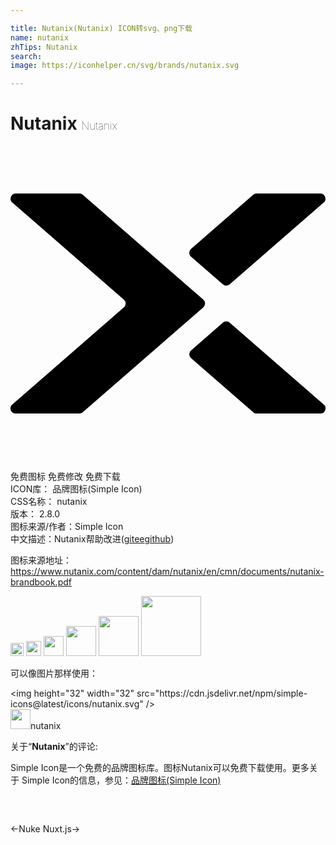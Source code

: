 ```yaml
---

title: Nutanix(Nutanix) ICON转svg、png下载
name: nutanix
zhTips: Nutanix
search: 
image: https://iconhelper.cn/svg/brands/nutanix.svg

---
```


# Nutanix  <small style="font-size: 60%;font-weight: 100">Nutanix</small>

<div id="svg" class="svg-wrap">
<svg role="img" xmlns="http://www.w3.org/2000/svg" viewBox="0 0 24 24"><title>Nutanix icon</title><path d="M.393 3.617A.395.395 0 000 4.012c0 .12.054.225.139.297l8.507 7.404a.39.39 0 01-.013.588l-8.52 7.412a.393.393 0 00.28.67h4.86c.103 0 .195-.04.265-.104l9.17-7.98a.396.396 0 00.001-.596L5.518 3.721a.386.386 0 00-.264-.104H.393zm18.359 0a.389.389 0 00-.273.113l-4.717 4.106a.392.392 0 00-.04.564l2.428 2.114a.393.393 0 00.291.129.394.394 0 00.278-.118l7.127-6.203a.389.389 0 00.154-.31.395.395 0 00-.393-.395h-4.855zm-2.31 9.742c-.116 0-.22.05-.292.13l-2.427 2.113a.392.392 0 00.039.564l4.717 4.104c.07.07.166.113.273.113h4.855a.393.393 0 00.239-.705l-7.127-6.203a.393.393 0 00-.278-.116Z"/></svg>
</div>
<detail full-name='nutanix'></detail>

<div class="detail-page">
<p>
<span><span class="badge-success badge">免费图标</span> <span class="badge-success badge">免费修改</span>  <span class="badge-success badge">免费下载</span> </span>
<br/>
<span>
ICON库：
<span class="badge-secondary badge">品牌图标(Simple Icon)</span> 
</span>
<br/>
<span>
CSS名称：
<span class="badge-secondary badge">nutanix</span> 
</span>

<br/>
<span>
版本：
<span class="badge-secondary badge">2.8.0</span> 
</span>
<br/>
<span>图标来源/作者：<span class="badge-light badge">Simple Icon</span></span> 
<br/>
<span class="zh-detail">中文描述：<span class="badge-primary badge">Nutanix</span><span class="help-link"><span>帮助改进</span>(<a href="https://gitee.com/liuwave/icon-helper/edit/master/json/brands/nutanix.json" target="_blank" rel="noopener noreferrer">gitee</a><a href="https://github.com/liuwave/icon-helper/edit/master/json/brands/nutanix.json" target="_blank" rel="noopener noreferrer">github</a></span>)</span><br/>
</p>
</div><div class="description description alert alert-light"><p>图标来源地址：<a href="https://www.nutanix.com/content/dam/nutanix/en/cmn/documents/nutanix-brandbook.pdf" target="_blank" rel="noopener noreferrer">https://www.nutanix.com/content/dam/nutanix/en/cmn/documents/nutanix-brandbook.pdf</a></p></div>
<div class="alert alert-dark">
<img height="21" width="21" src="https://cdn.jsdelivr.net/npm/simple-icons@latest/icons/nutanix.svg" />
<img height="24" width="24" src="https://cdn.jsdelivr.net/npm/simple-icons@latest/icons/nutanix.svg" />
<img height="32" width="32" src="https://cdn.jsdelivr.net/npm/simple-icons@latest/icons/nutanix.svg" />
<img height="48" width="48" src="https://cdn.jsdelivr.net/npm/simple-icons@latest/icons/nutanix.svg" />
<img height="64" width="64" src="https://cdn.jsdelivr.net/npm/simple-icons@latest/icons/nutanix.svg" />
<img height="96" width="96" src="https://cdn.jsdelivr.net/npm/simple-icons@latest/icons/nutanix.svg" />

</div>
<div>
  <p>可以像图片那样使用：    
  </p>
  <div class="alert alert-primary" style="font-size: 14px">
    &lt;img height="32" width="32" src="https://cdn.jsdelivr.net/npm/simple-icons@latest/icons/nutanix.svg" /&gt;
    <copy-btn content='<img height="32" width="32" src="https://cdn.jsdelivr.net/npm/simple-icons@latest/icons/nutanix.svg" />'></copy-btn>
  </div>
  <div class="alert alert-secondary">
    <img height="32" width="32" src="https://cdn.jsdelivr.net/npm/simple-icons@latest/icons/nutanix.svg" />nutanix
    <copy-btn content="nutanix" btn-title="复制图标名称"></copy-btn>
  </div>
</div>
<div class="icon-detail__container">
<p>关于“<b>Nutanix</b>”的评论:</p>
</div>
<Vssue title="关于“Nutanix”的评论" />
<div><p>Simple Icon是一个免费的品牌图标库。图标Nutanix可以免费下载使用。更多关于  Simple Icon的信息，参见：<a target="_blank" href="https://iconhelper.cn/brands.html">品牌图标(Simple Icon)</a>
</p></div>


<div style="padding:2rem 0 " class="page-nav"><p class="inner"><span class="prev">←<router-link to="/icon/nuke.html">Nuke</router-link></span> <span class="next"><router-link to="/icon/nuxt-js.html">Nuxt.js</router-link>→</span></p></div>
